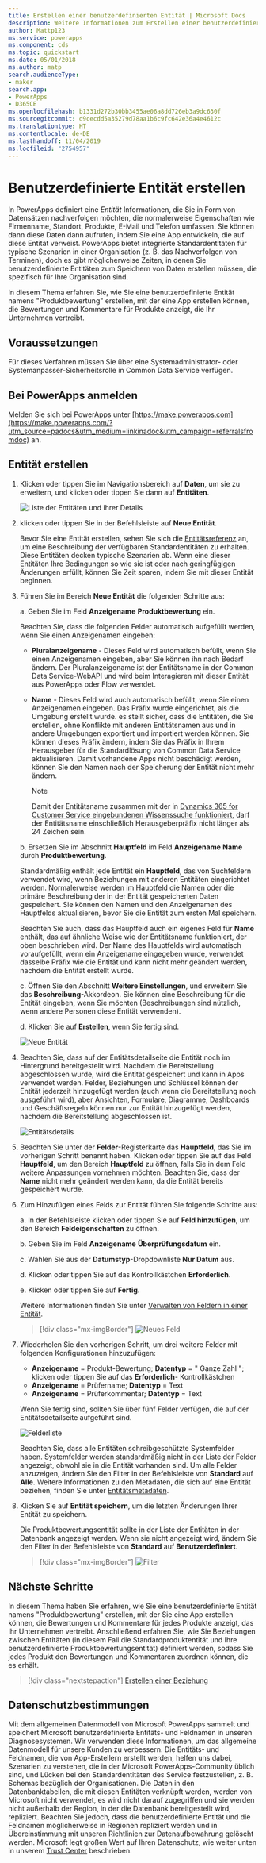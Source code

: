 ```yaml
---
title: Erstellen einer benutzerdefinierten Entität | Microsoft Docs
description: Weitere Informationen zum Erstellen einer benutzerdefinierten Entität in PowerApps.
author: Mattp123
ms.service: powerapps
ms.component: cds
ms.topic: quickstart
ms.date: 05/01/2018
ms.author: matp
search.audienceType:
- maker
search.app:
- PowerApps
- D365CE
ms.openlocfilehash: b1331d272b30bb3455ae06a8dd726eb3a9dc630f
ms.sourcegitcommit: d9cecdd5a35279d78aa1b6c9fc642e36a4e4612c
ms.translationtype: HT
ms.contentlocale: de-DE
ms.lasthandoff: 11/04/2019
ms.locfileid: "2754957"
---
```

# <a name="create-a-custom-entity"></a>Benutzerdefinierte Entität erstellen
In PowerApps definiert eine *Entität* Informationen, die Sie in Form von Datensätzen nachverfolgen möchten, die normalerweise Eigenschaften wie Firmenname, Standort, Produkte, E-Mail und Telefon umfassen. Sie können dann diese Daten dann aufrufen, indem Sie eine App entwickeln, die auf diese Entität verweist. PowerApps bietet integrierte Standardentitäten für typische Szenarien in einer Organisation (z. B. das Nachverfolgen von Terminen), doch es gibt möglicherweise Zeiten, in denen Sie benutzerdefinierte Entitäten zum Speichern von Daten erstellen müssen, die spezifisch für Ihre Organisation sind.

In diesem Thema erfahren Sie, wie Sie eine benutzerdefinierte Entität namens "Produktbewertung" erstellen, mit der eine App erstellen können, die Bewertungen und Kommentare für Produkte anzeigt, die Ihr Unternehmen vertreibt.

## <a name="prerequisites"></a>Voraussetzungen
Für dieses Verfahren müssen Sie über eine Systemadministrator- oder Systemanpasser-Sicherheitsrolle in Common Data Service verfügen.

## <a name="sign-in-to-powerapps"></a>Bei PowerApps anmelden
Melden Sie sich bei PowerApps unter [https://make.powerapps.com](https://make.powerapps.com/?utm_source=padocs&utm_medium=linkinadoc&utm_campaign=referralsfromdoc) an.

## <a name="create-an-entity"></a>Entität erstellen
1. Klicken oder tippen Sie im Navigationsbereich auf **Daten**, um sie zu erweitern, und klicken oder tippen Sie dann auf **Entitäten**.

    ![Liste der Entitäten und ihrer Details](./media/data-platform-cds-create-entity/entitylist.png "Entitätsliste")

2. klicken oder tippen Sie in der Befehlsleiste auf **Neue Entität**.

    Bevor Sie eine Entität erstellen, sehen Sie sich die [Entitätsreferenz](../../developer/common-data-service/reference/about-entity-reference.md) an, um eine Beschreibung der verfügbaren Standardentitäten zu erhalten. Diese Entitäten decken typische Szenarien ab. Wenn eine dieser Entitäten Ihre Bedingungen so wie sie ist oder nach geringfügigen Änderungen erfüllt, können Sie Zeit sparen, indem Sie mit dieser Entität beginnen. 

3. Führen Sie im Bereich **Neue Entität** die folgenden Schritte aus:

    a. Geben Sie im Feld **Anzeigename** **Produktbewertung** ein.

    Beachten Sie, dass die folgenden Felder automatisch aufgefüllt werden, wenn Sie einen Anzeigenamen eingeben:

    * **Pluralanzeigename** - Dieses Feld wird automatisch befüllt, wenn Sie einen Anzeigenamen eingeben, aber Sie können ihn nach Bedarf ändern. Der Pluralanzeigename ist der Entitätsname in der Common Data Service-WebAPI und wird beim Interagieren mit dieser Entität aus PowerApps oder Flow verwendet.
    * **Name** - Dieses Feld wird auch automatisch befüllt, wenn Sie einen Anzeigenamen eingeben. Das Präfix wurde eingerichtet, als die Umgebung erstellt wurde. es stellt sicher, dass die Entitäten, die Sie erstellen, ohne Konflikte mit anderen Entitätsnamen aus und in andere Umgebungen exportiert und importiert werden können. Sie können dieses Präfix ändern, indem Sie das Präfix in Ihrem Herausgeber für die Standardlösung von Common Data Service aktualisieren. Damit vorhandene Apps nicht beschädigt werden, können Sie den Namen nach der Speicherung der Entität nicht mehr ändern.

       > [!NOTE]
       > Damit der Entitätsname zusammen mit der in [Dynamics 365 for Customer Service eingebundenen Wissenssuche funktioniert](/dynamics365/customer-engagement/customer-service/set-up-knowledge-management-embedded-knowledge-search), darf der Entitätsname einschließlich Herausgeberpräfix nicht länger als 24 Zeichen sein.

    b. Ersetzen Sie im Abschnitt **Hauptfeld** im Feld **Anzeigename** **Name** durch **Produktbewertung**. 

    Standardmäßig enthält jede Entität ein **Hauptfeld**, das von Suchfeldern verwendet wird, wenn Beziehungen mit anderen Entitäten eingerichtet werden. Normalerweise werden im Hauptfeld die Namen oder die primäre Beschreibung der in der Entität gespeicherten Daten gespeichert. Sie können den Namen und den Anzeigenamen des Hauptfelds aktualisieren, bevor Sie die Entität zum ersten Mal speichern.

    Beachten Sie auch, dass das Hauptfeld auch ein eigenes Feld für **Name** enthält, das auf ähnliche Weise wie der Entitätsname funktioniert, der oben beschrieben wird. Der Name des Hauptfelds wird automatisch voraufgefüllt, wenn ein Anzeigename eingegeben wurde, verwendet dasselbe Präfix wie die Entität und kann nicht mehr geändert werden, nachdem die Entität erstellt wurde.

    c. Öffnen Sie den Abschnitt **Weitere Einstellungen**, und erweitern Sie das **Beschreibung**-Akkordeon. Sie können eine Beschreibung für die Entität eingeben, wenn Sie möchten (Beschreibungen sind nützlich, wenn andere Personen diese Entität verwenden). 
    
    d. Klicken Sie auf **Erstellen**, wenn Sie fertig sind.
     
    ![Neue Entität](./media/data-platform-cds-create-entity/newentitypanel.png "Neuer Entitätsbereich")

4. Beachten Sie, dass auf der Entitätsdetailseite die Entität noch im Hintergrund bereitgestellt wird. Nachdem die Bereitstellung abgeschlossen wurde, wird die Entität gespeichert und kann in Apps verwendet werden. Felder, Beziehungen und Schlüssel können der Entität jederzeit hinzugefügt werden (auch wenn die Bereitstellung noch ausgeführt wird), aber Ansichten, Formulare, Diagramme, Dashboards und Geschäftsregeln können nur zur Entität hinzugefügt werden, nachdem die Bereitstellung abgeschlossen ist.

    ![Entitätsdetails](./media/data-platform-cds-create-entity/newentitydetails.png "Neue Entitätsdetails")

5. Beachten Sie unter der **Felder**-Registerkarte das **Hauptfeld**, das Sie im vorherigen Schritt benannt haben. Klicken oder tippen Sie auf das Feld **Hauptfeld**, um den Bereich **Hauptfeld** zu öffnen, falls Sie in dem Feld weitere Anpassungen vornehmen möchten. Beachten Sie, dass der **Name** nicht mehr geändert werden kann, da die Entität bereits gespeichert wurde.

5. Zum Hinzufügen eines Felds zur Entität führen Sie folgende Schritte aus:
 
    a. In der Befehlsleiste klicken oder tippen Sie auf **Feld hinzufügen**, um den Bereich **Feldeigenschaften** zu öffnen.

    b. Geben Sie im Feld **Anzeigename** **Überprüfungsdatum** ein.

    c. Wählen Sie aus der **Datumstyp**-Dropdownliste **Nur Datum** aus.

    d. Klicken oder tippen Sie auf das Kontrollkästchen **Erforderlich**.
    
    e. Klicken oder tippen Sie auf **Fertig**.
     
    Weitere Informationen finden Sie unter [Verwalten von Feldern in einer Entität](data-platform-manage-fields.md).

    > [!div class="mx-imgBorder"] 
    > ![Neues Feld](./media/data-platform-cds-create-entity/newfieldpanel-2.png "Neuer Feldbereich")

6. Wiederholen Sie den vorherigen Schritt, um drei weitere Felder mit folgenden Konfigurationen hinzuzufügen:
    * **Anzeigename** = Produkt-Bewertung; **Datentyp** = " Ganze Zahl "; klicken oder tippen Sie auf das **Erforderlich**- Kontrollkästchen
    * **Anzeigename** = Prüfername; **Datentyp** = Text
    * **Anzeigename** = Prüferkommentar; **Datentyp** = Text

    Wenn Sie fertig sind, sollten Sie über fünf Felder verfügen, die auf der Entitätsdetailseite aufgeführt sind.

    ![Felderliste](./media/data-platform-cds-create-entity/addedfields.png "Liste der Felder")

    Beachten Sie, dass alle Entitäten schreibgeschützte Systemfelder haben. Systemfelder werden standardmäßig nicht in der Liste der Felder angezeigt, obwohl sie in die Entität vorhanden sind. Um alle Felder anzuzeigen, ändern Sie den Filter in der Befehlsleiste von **Standard** auf **Alle**. Weitere Informationen zu den Metadaten, die sich auf eine Entität beziehen, finden Sie unter [Entitätsmetadaten](../../developer/common-data-service/entity-metadata.md).

7. Klicken Sie auf **Entität speichern**, um die letzten Änderungen Ihrer Entität zu speichern.

    Die Produktbewertungsentität sollte in der Liste der Entitäten in der Datenbank angezeigt werden. Wenn sie nicht angezeigt wird, ändern Sie den Filter in der Befehlsleiste von **Standard** auf **Benutzerdefiniert**.

    > [!div class="mx-imgBorder"] 
    > ![Filter](./media/data-platform-cds-create-entity/filter.png "Filterauswahl")

## <a name="next-steps"></a>Nächste Schritte
In diesem Thema haben Sie erfahren, wie Sie eine benutzerdefinierte Entität namens "Produktbewertung" erstellen, mit der Sie eine App erstellen können, die Bewertungen und Kommentare für jedes Produkte anzeigt, das Ihr Unternehmen vertreibt. Anschließend erfahren Sie, wie Sie Beziehungen zwischen Entitäten (in diesem Fall die Standardproduktentität und Ihre benutzerdefinierte Produktbewertungsentität) definiert werden, sodass Sie jedes Produkt den Bewertungen und Kommentaren zuordnen können, die es erhält.

> [!div class="nextstepaction"]
> [Erstellen einer Beziehung](data-platform-entity-lookup.md)

## <a name="privacy-notice"></a>Datenschutzbestimmungen
Mit dem allgemeinen Datenmodell von Microsoft PowerApps sammelt und speichert Microsoft benutzerdefinierte Entitäts- und Feldnamen in unseren Diagnosesystemen. Wir verwenden diese Informationen, um das allgemeine Datenmodell für unsere Kunden zu verbessern. Die Entitäts- und Feldnamen, die von App-Erstellern erstellt werden, helfen uns dabei, Szenarien zu verstehen, die in der Microsoft PowerApps-Community üblich sind, und Lücken bei den Standardentitäten des Service festzustellen, z. B. Schemas bezüglich der Organisationen. Die Daten in den Datenbanktabellen, die mit diesen Entitäten verknüpft werden, werden von Microsoft nicht verwendet, es wird nicht darauf zugegriffen und sie werden nicht außerhalb der Region, in der die Datenbank bereitgestellt wird, repliziert. Beachten Sie jedoch, dass die benutzerdefinierte Entität und die Feldnamen möglicherweise in Regionen repliziert werden und in Übereinstimmung mit unseren Richtlinien zur Datenaufbewahrung gelöscht werden. Microsoft legt großen Wert auf Ihren Datenschutz, wie weiter unten in unserem [Trust Center](https://www.microsoft.com/trustcenter/Privacy/default.aspx) beschrieben.
